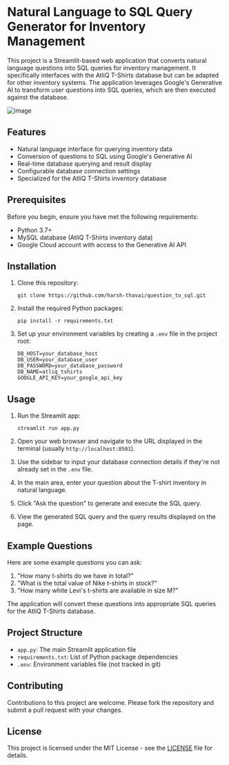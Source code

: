 # Natural Language to SQL Query Generator for Inventory Management

This project is a Streamlit-based web application that converts natural language questions into SQL queries for inventory management. It specifically interfaces with the AtliQ T-Shirts database but can be adapted for other inventory systems. The application leverages Google's Generative AI to transform user questions into SQL queries, which are then executed against the database.

![image](https://github.com/user-attachments/assets/ad1abe7d-dfc4-4ec7-9989-07dd04ed33f4)


## Features

- Natural language interface for querying inventory data
- Conversion of questions to SQL using Google's Generative AI
- Real-time database querying and result display
- Configurable database connection settings
- Specialized for the AtliQ T-Shirts inventory database

## Prerequisites

Before you begin, ensure you have met the following requirements:

- Python 3.7+
- MySQL database (AtliQ T-Shirts inventory data)
- Google Cloud account with access to the Generative AI API

## Installation

1. Clone this repository:
   ```
   git clone https://github.com/harsh-thavai/question_to_sql.git
   ```

2. Install the required Python packages:
   ```
   pip install -r requirements.txt
   ```

3. Set up your environment variables by creating a `.env` file in the project root:
   ```
   DB_HOST=your_database_host
   DB_USER=your_database_user
   DB_PASSWORD=your_database_password
   DB_NAME=atliq_tshirts
   GOOGLE_API_KEY=your_google_api_key
   ```

## Usage

1. Run the Streamlit app:
   ```
   streamlit run app.py
   ```

2. Open your web browser and navigate to the URL displayed in the terminal (usually `http://localhost:8501`).

3. Use the sidebar to input your database connection details if they're not already set in the `.env` file.

4. In the main area, enter your question about the T-shirt inventory in natural language.

5. Click "Ask the question" to generate and execute the SQL query.

6. View the generated SQL query and the query results displayed on the page.

## Example Questions

Here are some example questions you can ask:

1. "How many t-shirts do we have in total?"
2. "What is the total value of Nike t-shirts in stock?"
3. "How many white Levi's t-shirts are available in size M?"

The application will convert these questions into appropriate SQL queries for the AtliQ T-Shirts database.

## Project Structure

- `app.py`: The main Streamlit application file
- `requirements.txt`: List of Python package dependencies
- `.env`: Environment variables file (not tracked in git)

## Contributing

Contributions to this project are welcome. Please fork the repository and submit a pull request with your changes.

## License

This project is licensed under the MIT License - see the [LICENSE](LICENSE) file for details.
